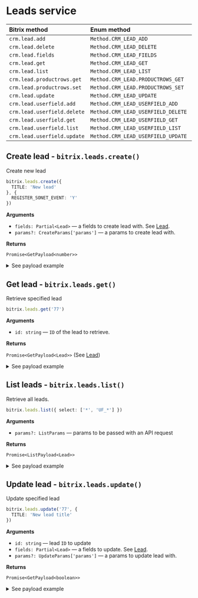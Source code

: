 
# Leads service

| Bitrix method               | Enum method                        | API                                                                                |
| :-------------------------- | :--------------------------------- | :--------------------------------------------------------------------------------- |
| `crm.lead.add`              | `Method.CRM_LEAD_ADD`              | [`bitrix.leads.create()`](/docs/services/leads.md#create-lead---bitrixleadscreate) |
| `crm.lead.delete`           | `Method.CRM_LEAD_DELETE`           |                                                                                    |
| `crm.lead.fields`           | `Method.CRM_LEAD_FIELDS`           |                                                                                    |
| `crm.lead.get`              | `Method.CRM_LEAD_GET`              | [`bitrix.leads.get()`](/docs/services/leads.md#get-lead---bitrixleadsget)          |
| `crm.lead.list`             | `Method.CRM_LEAD_LIST`             | [`bitrix.leads.list()`](/docs/services/leads.md#list-leads---bitrixleadslist)      |
| `crm.lead.productrows.get`  | `Method.CRM_LEAD.PRODUCTROWS_GET`  |                                                                                    |
| `crm.lead.productrows.set`  | `Method.CRM_LEAD.PRODUCTROWS_SET`  |                                                                                    |
| `crm.lead.update`           | `Method.CRM_LEAD_UPDATE`           | [`bitrix.leads.update()`](/docs/services/leads.md#update-lead---bitrixleadsupdate) |
| `crm.lead.userfield.add`    | `Method.CRM_LEAD_USERFIELD_ADD`    |                                                                                    |
| `crm.lead.userfield.delete` | `Method.CRM_LEAD_USERFIELD_DELETE` |                                                                                    |
| `crm.lead.userfield.get`    | `Method.CRM_LEAD_USERFIELD_GET`    |                                                                                    |
| `crm.lead.userfield.list`   | `Method.CRM_LEAD_USERFIELD_LIST`   |                                                                                    |
| `crm.lead.userfield.update` | `Method.CRM_LEAD_USERFIELD_UPDATE` |                                                                                    |

## Create lead - `bitrix.leads.create()`

Create new lead

```ts
bitrix.leads.create({
  TITLE: 'New lead'
}, {
  REGISTER_SONET_EVENT: 'Y'
})
```

**Arguments**

* `fields: Partial<Lead>` — a fields to create lead with. See [Lead](/source/services/leads/entities.ts).
* `params?: CreateParams['params']` — a params to create lead with.

**Returns**

`Promise<GetPayload<number>>`

<details>
<summary>See payload example</summary>

```ts
{
  result: 77,
  time: {
    start: 1567372034.625375,
    finish: 1567372034.8204,
    duration: 0.19502496719360352,
    processing: 0.03838515281677246,
    date_start: "2019-09-02T00:07:14+03:00",
    date_finish: "2019-09-02T00:07:14+03:00"
  }
}
```

</details>

## Get lead - `bitrix.leads.get()`

Retrieve specified lead

```ts
bitrix.leads.get('77')
```

**Arguments**

* `id: string` — `ID` of the lead to retrieve.

**Returns**

`Promise<GetPayload<Lead>>` (See [Lead](/source/services/leads/entities.ts))

<details>
<summary>See payload example</summary>

```ts
// @todo Add
```

</details>

## List leads - `bitrix.leads.list()`

Retrieve all leads.

```ts
bitrix.leads.list({ select: ['*', 'UF_*'] })
```

**Arguments**

* `params?: ListParams` — params to be passed with an API request

**Returns**

`Promise<ListPayload<Lead>>`

<details>
<summary>See payload example</summary>

```ts
// @todo Add
```

</details>

## Update lead - `bitrix.leads.update()`

Update specified lead

```ts
bitrix.leads.update('77', {
  TITLE: 'New lead title'
})
```

**Arguments**

* `id: string` — lead `ID` to update
* `fields: Partial<Lead>` — a fields to update. See [Lead](/source/services/leads/entities.ts).
* `params?: UpdateParams['params']` — a params to update lead with.

**Returns**

`Promise<GetPayload<boolean>>`

<details>
<summary>See payload example</summary>

```ts
{
  result: true,
  time: {
    start: 1567372034.625375,
    finish: 1567372034.8204,
    duration: 0.19502496719360352,
    processing: 0.03838515281677246,
    date_start: "2019-09-02T00:07:14+03:00",
    date_finish: "2019-09-02T00:07:14+03:00"
  }
}
```

</details>
